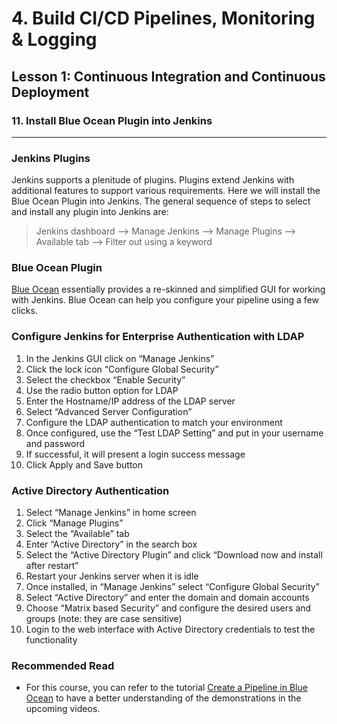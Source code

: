 # 4. Build CI/CD Pipelines, Monitoring & Logging 

## Lesson 1: Continuous Integration and Continuous Deployment 


### 11. Install Blue Ocean Plugin into Jenkins
___

### Jenkins Plugins
Jenkins supports a plenitude of plugins. Plugins extend Jenkins with additional features to support various requirements. Here we will install the Blue Ocean Plugin into Jenkins. The general sequence of steps to select and install any plugin into Jenkins are:

> Jenkins dashboard --> Manage Jenkins --> Manage Plugins --> Available tab --> Filter out using a keyword

### Blue Ocean Plugin
[Blue Ocean](https://jenkins.io/doc/book/blueocean/) essentially provides a re-skinned and simplified GUI for working with Jenkins. Blue Ocean can help you configure your pipeline using a few clicks.


### Configure Jenkins for Enterprise Authentication with LDAP
1. In the Jenkins GUI click on “Manage Jenkins”
2. Click the lock icon “Configure Global Security”
3. Select the checkbox “Enable Security”
4. Use the radio button option for LDAP
5. Enter the Hostname/IP address of the LDAP server
6. Select “Advanced Server Configuration”
7. Configure the LDAP authentication to match your environment
8. Once configured, use the “Test LDAP Setting” and put in your username and password
9. If successful, it will present a login success message
10. Click Apply and Save button

### Active Directory Authentication
1. Select “Manage Jenkins” in home screen
2. Click “Manage Plugins”
3. Select the “Available” tab
4. Enter “Active Directory” in the search box
5. Select the “Active Directory Plugin” and click “Download now and install after restart”
6. Restart your Jenkins server when it is idle
7. Once installed, in “Manage Jenkins” select “Configure Global Security”
8. Select “Active Directory” and enter the domain and domain accounts
9. Choose “Matrix based Security” and configure the desired users and groups (note: they are case sensitive)
10. Login to the web interface with Active Directory credentials to test the functionality


### Recommended Read
* For this course, you can refer to the tutorial [Create a Pipeline in Blue Ocean](https://jenkins.io/doc/tutorials/create-a-pipeline-in-blue-ocean/) to have a better understanding of the demonstrations in the upcoming videos.